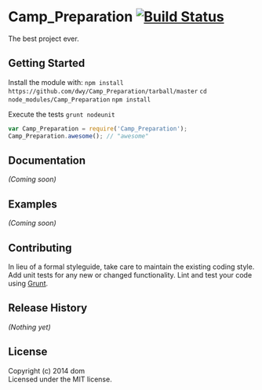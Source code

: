 # Camp_Preparation [![Build Status](https://secure.travis-ci.org/dwy/Camp_Preparation.png?branch=master)](http://travis-ci.org/dwy/Camp_Preparation)

The best project ever.

## Getting Started
Install the module with: 
`npm install https://github.com/dwy/Camp_Preparation/tarball/master`
`cd node_modules/Camp_Preparation`
`npm install`

Execute the tests
`grunt nodeunit`


```javascript
var Camp_Preparation = require('Camp_Preparation');
Camp_Preparation.awesome(); // "awesome"
```

## Documentation
_(Coming soon)_

## Examples
_(Coming soon)_

## Contributing
In lieu of a formal styleguide, take care to maintain the existing coding style. Add unit tests for any new or changed functionality. Lint and test your code using [Grunt](http://gruntjs.com/).

## Release History
_(Nothing yet)_

## License
Copyright (c) 2014 dom  
Licensed under the MIT license.
